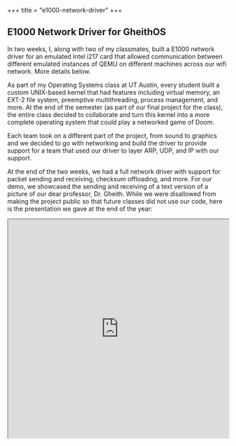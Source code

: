 +++
title = "e1000-network-driver"
+++

## E1000 Network Driver for GheithOS

In two weeks, I, along with two of my classmates, built a E1000 network driver for an emulated Intel i217 card that allowed communication between different emulated instances of QEMU on different machines across our wifi network. More details below.

As part of my Operating Systems class at UT Austin, every student built a custom UNIX-based kernel that had features including virtual memory, an EXT-2 file system, preemptive multithreading, process management, and more. At the end of the semester (as part of our final project for the class), the entire class decided to collaborate and turn this kernel into a more complete operating system that could play a networked game of Doom.

Each team took on a different part of the project, from sound to graphics and we decided to go with networking and build the driver to provide support for a team that used our driver to layer ARP, UDP, and IP with our support.

At the end of the two weeks, we had a full network driver with support for packet sending and receiving, checksum offloading, and more. For our demo, we showcased the sending and receiving of a text version of a picture of our dear professor, Dr. Gheith. While we were disallowed from making the project public so that future classes did not use our code, here is the presentation we gave at the end of the year:

<iframe src="https://drive.google.com/file/d/1vics6rRMpO_RACtTcPDGbr36wDIicQIU/preview" width="100%" height="500" frameborder=8 allow="autoplay"></iframe>
